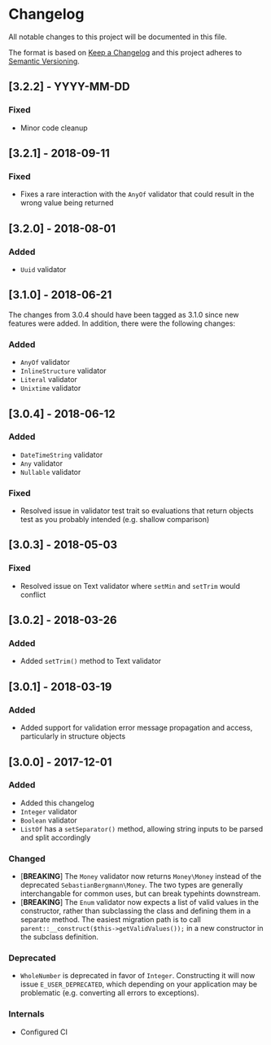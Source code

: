 # Changelog
All notable changes to this project will be documented in this file.

The format is based on [Keep a Changelog](http://keepachangelog.com/)
and this project adheres to [Semantic Versioning](http://semver.org/).

## [3.2.2] - YYYY-MM-DD
### Fixed
- Minor code cleanup

## [3.2.1] - 2018-09-11
### Fixed
- Fixes a rare interaction with the `AnyOf` validator that could result in the wrong value being returned

## [3.2.0] - 2018-08-01
### Added
- `Uuid` validator

## [3.1.0] - 2018-06-21

The changes from 3.0.4 should have been tagged as 3.1.0 since new features were added.
In addition, there were the following changes:

### Added
- `AnyOf` validator
- `InlineStructure` validator
- `Literal` validator
- `Unixtime` validator

## [3.0.4] - 2018-06-12
### Added
- `DateTimeString` validator
- `Any` validator
- `Nullable` validator

### Fixed
- Resolved issue in validator test trait so evaluations that return objects test as you probably intended (e.g. shallow comparison)

## [3.0.3] - 2018-05-03
### Fixed
- Resolved issue on Text validator where `setMin` and `setTrim` would conflict

## [3.0.2] - 2018-03-26
### Added
- Added `setTrim()` method to Text validator

## [3.0.1] - 2018-03-19
### Added
- Added support for validation error message propagation and access, particularly in structure objects


## [3.0.0] - 2017-12-01
### Added
- Added this changelog
- `Integer` validator
- `Boolean` validator
- `ListOf` has a `setSeparator()` method, allowing string inputs to be parsed and split accordingly

### Changed
- [**BREAKING**] The `Money` validator now returns `Money\Money` instead of the deprecated `SebastianBergmann\Money`. The two types are generally interchangable for common uses, but can break typehints downstream.
- [**BREAKING**] The `Enum` validator now expects a list of valid values in the constructor, rather than subclassing the class and defining them in a separate method. The easiest migration path is to call `parent::__construct($this->getValidValues());` in a new constructor in the subclass definition.

### Deprecated
- `WholeNumber` is deprecated in favor of `Integer`. Constructing it will now issue `E_USER_DEPRECATED`, which depending on your application may be problematic (e.g. converting all errors to exceptions).

### Internals
- Configured CI
